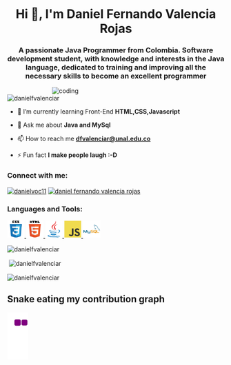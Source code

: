 <h1 align="center">Hi 👋, I'm Daniel Fernando Valencia Rojas</h1>
<h3 align="center">A passionate Java Programmer from Colombia. Software development student, with knowledge and interests in the Java language, dedicated to training and improving all the necessary skills to become an excellent programmer</h3>

<img align="right" alt="coding" width="400" src="https://gohighbrow.com/wp-content/uploads/2018/01/An-introduction-to-Java-programming_sharing.png">

<p align="left"> <img src="https://komarev.com/ghpvc/?username=danielfvalenciar&label=Profile%20views&color=0e75b6&style=flat" alt="danielfvalenciar" /> </p>

- 🌱 I’m currently learning Front-End **HTML,CSS,Javascript**

- 💬 Ask me about **Java and MySql**

- 📫 How to reach me **dfvalenciar@unal.edu.co**

- ⚡ Fun fact **I make people laugh :-D**

<h3 align="left">Connect with me:</h3>
<p align="left">
<a href="https://twitter.com/danielvoc11" target="blank"><img align="center" src="https://raw.githubusercontent.com/rahuldkjain/github-profile-readme-generator/master/src/images/icons/Social/twitter.svg" alt="danielvoc11" height="30" width="40" /></a>
<a href="https://linkedin.com/in/daniel fernando valencia rojas" target="blank"><img align="center" src="https://raw.githubusercontent.com/rahuldkjain/github-profile-readme-generator/master/src/images/icons/Social/linked-in-alt.svg" alt="daniel fernando valencia rojas" height="30" width="40" /></a>
</p>

<h3 align="left">Languages and Tools:</h3>
<p align="left"> <a href="https://www.w3schools.com/css/" target="_blank" rel="noreferrer"> <img src="https://raw.githubusercontent.com/devicons/devicon/master/icons/css3/css3-original-wordmark.svg" alt="css3" width="40" height="40"/> </a> <a href="https://www.w3.org/html/" target="_blank" rel="noreferrer"> <img src="https://raw.githubusercontent.com/devicons/devicon/master/icons/html5/html5-original-wordmark.svg" alt="html5" width="40" height="40"/> </a> <a href="https://www.java.com" target="_blank" rel="noreferrer"> <img src="https://raw.githubusercontent.com/devicons/devicon/master/icons/java/java-original.svg" alt="java" width="40" height="40"/> </a> <a href="https://developer.mozilla.org/en-US/docs/Web/JavaScript" target="_blank" rel="noreferrer"> <img src="https://raw.githubusercontent.com/devicons/devicon/master/icons/javascript/javascript-original.svg" alt="javascript" width="40" height="40"/> </a> <a href="https://www.mysql.com/" target="_blank" rel="noreferrer"> <img src="https://raw.githubusercontent.com/devicons/devicon/master/icons/mysql/mysql-original-wordmark.svg" alt="mysql" width="40" height="40"/> </a> </p>


<p><img align="center" src="https://github-readme-stats.vercel.app/api/top-langs?username=danielfvalenciar&show_icons=true&locale=en&layout=compact" alt="danielfvalenciar" /></p>

<p>&nbsp;<img align="center" src="https://github-readme-stats.vercel.app/api?username=danielfvalenciar&show_icons=true&locale=en" alt="danielfvalenciar" /></p>

<p><img align="center" src="https://github-readme-streak-stats.herokuapp.com/?user=danielfvalenciar&" alt="danielfvalenciar" /></p>


## Snake eating my contribution graph
![snake gif](https://github.com/danielfvalenciar/danielfvalenciar/blob/output/github-contribution-grid-snake.gif)
